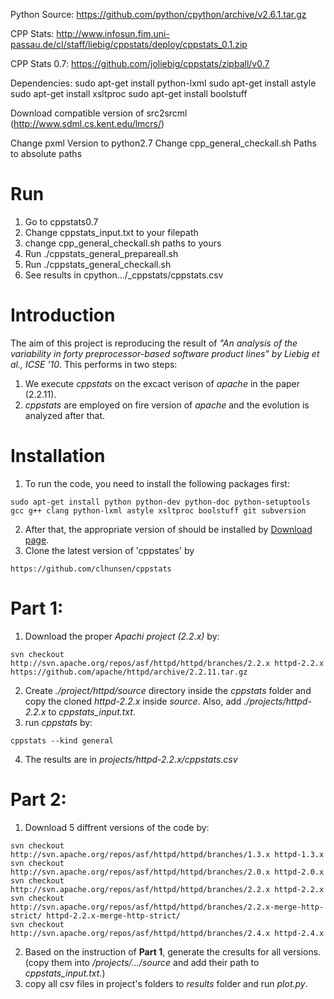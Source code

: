 Python Source: https://github.com/python/cpython/archive/v2.6.1.tar.gz

CPP Stats: http://www.infosun.fim.uni-passau.de/cl/staff/liebig/cppstats/deploy/cppstats_0.1.zip

CPP Stats 0.7: https://github.com/joliebig/cppstats/zipball/v0.7

Dependencies:
sudo apt-get install python-lxml
sudo apt-get install astyle
sudo apt-get install xsltproc
sudo apt-get install boolstuff


Download compatible version of src2srcml (http://www.sdml.cs.kent.edu/lmcrs/)

Change pxml Version to python2.7
Change cpp_general_checkall.sh Paths to absolute paths

# Run #

1. Go to cppstats0.7
2. Change cppstats_input.txt to your filepath
3. change cpp_general_checkall.sh paths to yours
4. Run ./cppstats_general_prepareall.sh
5. Run ./cppstats_general_checkall.sh
6. See results in cpython.../_cppstats/cppstats.csv


# Introduction
The aim of this project is reproducing the result of *"An analysis of the variability in forty preprocessor-based software product lines" by Liebig et al., ICSE '10*. This performs in two steps:
1. We execute *cppstats* on the excact verison of *apache* in the paper (2.2.11).
2. *cppstats* are employed on fire version of *apache* and the evolution is analyzed after that.

# Installation
1. To run the code, you need to install the following packages first:
```
sudo apt-get install python python-dev python-doc python-setuptools gcc g++ clang python-lxml astyle xsltproc boolstuff git subversion
```
2. After that, the appropriate version of *<srcML>* should be installed by [Download page](http://www.srcml.org/#download).
3. Clone the latest version of 'cppstates' by 
```
https://github.com/clhunsen/cppstats
```

# Part 1:
1. Download the proper *Apachi project (2.2.x)* by:
```
svn checkout http://svn.apache.org/repos/asf/httpd/httpd/branches/2.2.x httpd-2.2.x
https://github.com/apache/httpd/archive/2.2.11.tar.gz
```
2. Create *./project/httpd/source* directory inside the *cppstats* folder and copy the cloned *httpd-2.2.x* inside *source*. Also, add *./projects/httpd-2.2.x* to *cppstats_input.txt*.
3. run *cppstats* by:
```
cppstats --kind general
```
4. The results are in *projects/httpd-2.2.x/cppstats.csv*

# Part 2:
1. Download 5 diffrent versions of the code by: 
```
svn checkout http://svn.apache.org/repos/asf/httpd/httpd/branches/1.3.x httpd-1.3.x
svn checkout http://svn.apache.org/repos/asf/httpd/httpd/branches/2.0.x httpd-2.0.x
svn checkout http://svn.apache.org/repos/asf/httpd/httpd/branches/2.2.x httpd-2.2.x
svn checkout http://svn.apache.org/repos/asf/httpd/httpd/branches/2.2.x-merge-http-strict/ httpd-2.2.x-merge-http-strict/
svn checkout http://svn.apache.org/repos/asf/httpd/httpd/branches/2.4.x httpd-2.4.x
```
2. Based on the instruction of **Part 1**, generate the cresults for all versions. (copy them into */projects/.../source* and add their path to *cppstats_input.txt*.)
3. copy all csv files in project's folders to *results* folder and run *plot.py*.
